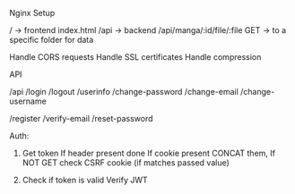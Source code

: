 Nginx
Setup

/                         -> frontend index.html
/api                      -> backend
/api/manga/:id/file/:file  GET -> to a specific folder for data

Handle CORS requests
Handle SSL certificates
Handle compression


API

/api
  /login
  /logout
  /userinfo
    /change-password
    /change-email
    /change-username

  /register
  /verify-email
  /reset-password



Auth:
  1. Get token
  If header present done
  If cookie present CONCAT them, If NOT GET check CSRF cookie (if matches passed value)

  2. Check if token is valid 
  Verify JWT

